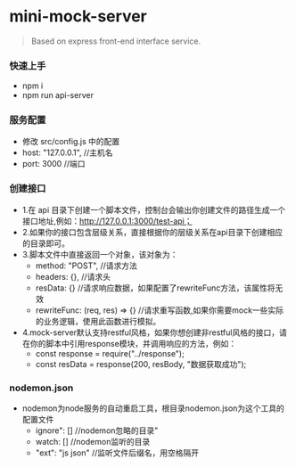 <h1>mini-mock-server</h1>

> Based on express front-end interface service.

<h3>快速上手</h3>

- npm i
- npm run api-server

<h3>服务配置</h3>

- 修改 src/config.js 中的配置
- host: "127.0.0.1", //主机名
- port: 3000 //端口

<h3>创建接口</h3>

- 1.在 api 目录下创建一个脚本文件，控制台会输出你创建文件的路径生成一个接口地址,例如：http://127.0.0.1:3000/test-api；
- 2.如果你的接口包含层级关系，直接根据你的层级关系在api目录下创建相应的目录即可。
- 3.脚本文件中直接返回一个对象，该对象为：
  - method: "POST", //请求方法
  - headers: {}, //请求头
  - resData: {} //请求响应数据，如果配置了rewriteFunc方法，该属性将无效
  - rewriteFunc: (req, res) => {} //请求重写函数,如果你需要mock一些实际的业务逻辑，使用此函数进行模拟。
- 4.mock-server默认支持restful风格，如果你想创建非restful风格的接口，请在你的脚本中引用response模块，并调用响应的方法，例如：
  - const response = require("../response");
  - const resData = response(200, resBody, "数据获取成功");

<h3>nodemon.json</h3>

- nodemon为node服务的自动重启工具，根目录nodemon.json为这个工具的配置文件
  - ignore": [] //nodemon忽略的目录"
  - watch: [] //nodemon监听的目录
  - "ext": "js json" //监听文件后缀名，用空格隔开
